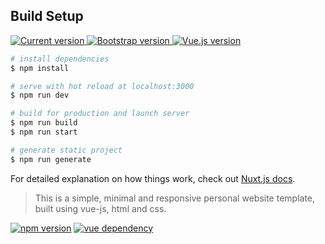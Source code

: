 ## Build Setup

<a href="https://www.npmjs.com/package/bootstrap-vue">
    <img src="https://flat.badgen.net/npm/v/bootstrap-vue" alt="Current version">
  </a>
  <a href="https://getbootstrap.com/docs">
    <img src="https://flat.badgen.net/badge/bootstrap/4.5.x/563d7c" alt="Bootstrap version">
  </a>
  <a href="https://vuejs.org">
    <img src="https://flat.badgen.net/badge/vue.js/2.6.x/4fc08d" alt="Vue.js version">
  </a>

```bash
# install dependencies
$ npm install

# serve with hot reload at localhost:3000
$ npm run dev

# build for production and launch server
$ npm run build
$ npm run start

# generate static project
$ npm run generate
```

For detailed explanation on how things work, check out [Nuxt.js docs](https://nuxtjs.org).


> This is a simple, minimal and responsive personal website template, built using vue-js, html and css.

[![npm version](https://img.shields.io/badge/npm-6.14-orange?style=flat&logo=appveyor)](https://github.com/npm/cli) 
[![vue dependency](https://img.shields.io/badge/vue-2.6.11-brightgreen?style=flat&logo=appveyor)](https://github.com/vuejs/vue)
